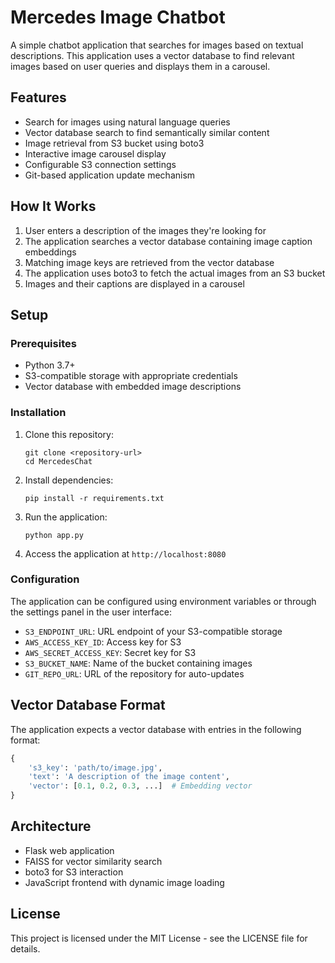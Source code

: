 # Mercedes Image Chatbot

A simple chatbot application that searches for images based on textual descriptions. This application uses a vector database to find relevant images based on user queries and displays them in a carousel.

## Features

- Search for images using natural language queries
- Vector database search to find semantically similar content
- Image retrieval from S3 bucket using boto3
- Interactive image carousel display
- Configurable S3 connection settings
- Git-based application update mechanism

## How It Works

1. User enters a description of the images they're looking for
2. The application searches a vector database containing image caption embeddings
3. Matching image keys are retrieved from the vector database
4. The application uses boto3 to fetch the actual images from an S3 bucket
5. Images and their captions are displayed in a carousel

## Setup

### Prerequisites

- Python 3.7+
- S3-compatible storage with appropriate credentials
- Vector database with embedded image descriptions

### Installation

1. Clone this repository:
   ```
   git clone <repository-url>
   cd MercedesChat
   ```

2. Install dependencies:
   ```
   pip install -r requirements.txt
   ```

3. Run the application:
   ```
   python app.py
   ```

4. Access the application at `http://localhost:8080`

### Configuration

The application can be configured using environment variables or through the settings panel in the user interface:

- `S3_ENDPOINT_URL`: URL endpoint of your S3-compatible storage
- `AWS_ACCESS_KEY_ID`: Access key for S3
- `AWS_SECRET_ACCESS_KEY`: Secret key for S3
- `S3_BUCKET_NAME`: Name of the bucket containing images
- `GIT_REPO_URL`: URL of the repository for auto-updates

## Vector Database Format

The application expects a vector database with entries in the following format:

```python
{
    's3_key': 'path/to/image.jpg',
    'text': 'A description of the image content',
    'vector': [0.1, 0.2, 0.3, ...]  # Embedding vector
}
```

## Architecture

- Flask web application
- FAISS for vector similarity search
- boto3 for S3 interaction
- JavaScript frontend with dynamic image loading

## License

This project is licensed under the MIT License - see the LICENSE file for details.
